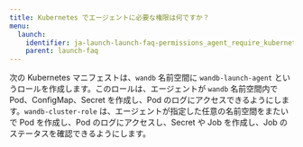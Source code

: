 ```yaml
---
title: Kubernetes でエージェントに必要な権限は何ですか？
menu:
  launch:
    identifier: ja-launch-launch-faq-permissions_agent_require_kubernetes
    parent: launch-faq
---
```


次の Kubernetes マニフェストは、`wandb` 名前空間に `wandb-launch-agent` というロールを作成します。このロールは、エージェントが `wandb` 名前空間内で Pod、ConfigMap、Secret を作成し、Pod のログにアクセスできるようにします。`wandb-cluster-role` は、エージェントが指定した任意の名前空間をまたいで Pod を作成し、Pod のログにアクセスし、Secret や Job を作成し、Job のステータスを確認できるようにします。